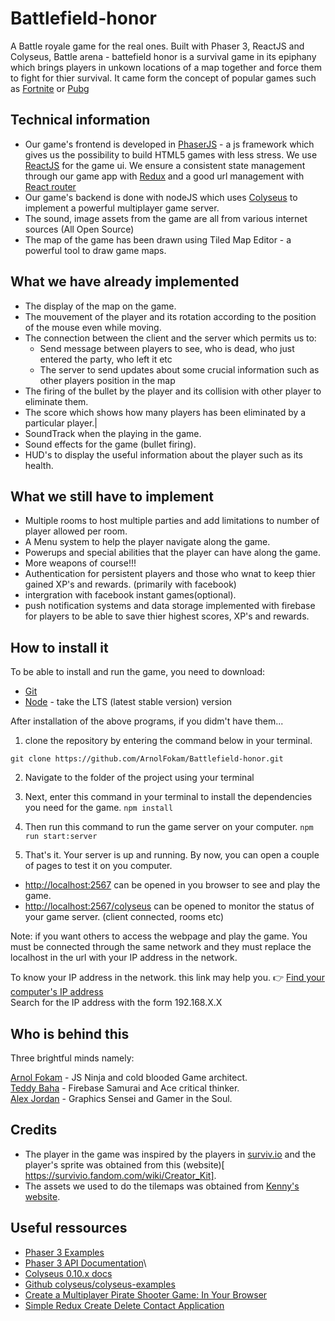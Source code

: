 # Battlefield-honor
A Battle royale game for the real ones. Built with Phaser 3, ReactJS and Colyseus, Battle arena - battefield honor is a survival game in its epiphany which brings players in unkown locations of a map together and force them to fight for thier survival. It came form the concept of popular games such as [Fortnite](https://fr.wikipedia.org/wiki/Fortnite) or [Pubg](https://fr.wikipedia.org/wiki/PlayerUnknown%27s_Battlegrounds) 

## Technical information
* Our game's frontend is developed in [PhaserJS](https://phaser.io/) - a js framework which gives us the possibility to build HTML5 games with less stress. We use [ReactJS](https://en.reactjs.org) for the game ui. We ensure a consistent state management through our game app with [Redux](https://redux.js.org/) and a good url management with [React router](https://reacttraining.com/react-router/web/guides/quick-start)
* Our game's backend is done with nodeJS which uses [Colyseus](https://colyseus.io/) to implement a powerful multiplayer game server.
* The sound, image assets from the game are all from various internet sources (All Open Source)
* The map of the game has been drawn using Tiled Map Editor - a powerful tool to draw game maps.

## What we have already implemented
* The display of the map on the game.
* The mouvement of the player and its rotation according to the position of the mouse even while moving.
* The connection between the client and the server which permits us to:
  * Send message between players to see, who is dead, who just entered the party, who left it etc
  * The server to send updates about some crucial information such as other players position in the map
* The firing of the bullet by the player and its collision with other player to eliminate them.
* The score which shows how many players has been eliminated by a particular player.|
* SoundTrack when the playing in the game.
* Sound effects for the game (bullet firing).
* HUD's to display the useful information about the player such as its health.

## What we still have to implement
* Multiple rooms to host multiple parties and add limitations to number of player allowed per room.
* A Menu system to help the player navigate along the game.
* Powerups and special abilities that the player can have along the game.
* More weapons of course!!!
* Authentication for persistent players and those who wnat to keep thier gained XP's and rewards. (primarily with facebook)
* intergration with facebook instant games(optional).
* push notification systems and data storage implemented with firebase for players to be able to save thier highest scores, XP's and rewards.

## How to install it
To be able to install and run the game, you need to download:
* [Git](https://git-scm.com/downloads)
* [Node](https://nodejs.org/en/) - take the LTS (latest stable version) version

After installation of the above programs, if you didm't have them...

1. clone the repository by entering the command below in your terminal.

  ```git clone https://github.com/ArnolFokam/Battlefield-honor.git```

2. Navigate to the folder of the project using your terminal 

3. Next, enter this command in your terminal to install the dependencies you need for the game.
  ```npm install```
4. Then run this command to run the game server on your computer.
  ```npm run start:server```
5. That's it. Your server is up and running. By now, you can open a couple of pages to test it on you computer.
  * [http://localhost:2567](http://localhost:2567) can be opened in you browser to see and play the game.
  * [http://localhost:2567/colyseus](http://localhost:2567/colyseus) can be opened to monitor the  status of your game server. (client connected, rooms etc)

Note: if you want others to access the webpage and play the game. You must be connected through the same network and they must replace the localhost in the url with your IP address in the network.

To know your IP address in the network. this link may help you. :point_right: [Find your computer's IP address](https://kb.iu.edu/d/aapa)  
Search for the IP address with the form 192.168.X.X

## Who is behind this
Three brightful minds namely:

 [Arnol Fokam](https://github.com/ArnolFokam/) - JS Ninja and cold blooded Game architect.  
 [Teddy Baha](https://github.com/Wil2129) - Firebase Samurai and Ace critical thinker.  
 [Alex Jordan](https://github.com/alexjordan05) - Graphics Sensei and Gamer in the Soul.  

## Credits
 * The player in the game was inspired by the players in [surviv.io](http://surviv.io) and the player's sprite was obtained from this (website)[ https://survivio.fandom.com/wiki/Creator_Kit].
 * The assets we used to do the tilemaps was obtained from [Kenny's website](https://www.kenney.nl/assets/topdown-shooter).

## Useful ressources
 * [Phaser 3 Examples](http://labs.phaser.io)
 * [Phaser 3 API Documentation](https://photonstorm.github.io/phaser3-docs/)\
 * [Colyseus 0.10.x docs](https://docs.colyseus.io)
 * [Github colyseus/colyseus-examples](https://github.com/colyseus/colyseus-examples)
 * [Create a Multiplayer Pirate Shooter Game: In Your Browser](https://code.tutsplus.com/tutorials/create-a-multiplayer-pirate-shooter-game-in-your-browser--cms-23311)
 * [Simple Redux Create Delete Contact Application](https://www.codingame.com/playgrounds/9169/simple-redux-create-delete-contact-application)

